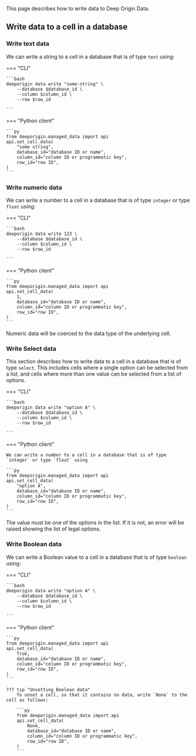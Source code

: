 This page describes how to write data to Deep Origin Data.

## Write data to a cell in a database


### Write text data 

We can write a string to a cell in a database that is of type `text` using:

=== "CLI"


    ```bash
    deeporigin data write "some-string" \
        --database $database_id \
        --column $column_id \
        --row $row_id

    ```


=== "Python client"

    ```py
    from deeporigin.managed_data import api
    api.set_cell_data(
        "some string",
        database_id="database ID or name",
        column_id="column ID or programmatic key",
        row_id="row ID",
    )
    ```




### Write numeric data

We can write a number to a cell in a database that is of type `integer` or type `float` using:

=== "CLI"

    ```bash
    deeporigin data write 123 \
        --database $database_id \
        --column $column_id \
        --row $row_id

    ```


=== "Python client"

 

    ```py
    from deeporigin.managed_data import api
    api.set_cell_data(
        1,
        database_id="database ID or name",
        column_id="column ID or programmatic key",
        row_id="row ID",
    )
    ```

Numeric data will be coerced to the data type of the underlying cell. 


### Write Select data 

This section describes how to write data to a cell in a database that is of type `select`. This includes cells where a single option can be selected from a list, and cells where more than one value can be selected from a list of options.

=== "CLI"

    ```bash
    deeporigin data write "option A" \
        --database $database_id \
        --column $column_id \
        --row $row_id

    ```

 

=== "Python client"
    

    We can write a number to a cell in a database that is of type `integer` or type `float` using 

    ```py
    from deeporigin.managed_data import api
    api.set_cell_data(
        "option A",
        database_id="database ID or name",
        column_id="column ID or programmatic key",
        row_id="row ID",
    )
    ```

The value must be one of the options in the list. If it is not, an error will be raised showing the list of legal options.


### Write Boolean data

We can write a Boolean value to a cell in a database that is of type `boolean` using:

=== "CLI"

    ```bash
    deeporigin data write "option A" \
        --database $database_id \
        --column $column_id \
        --row $row_id

    ```
 

=== "Python client"
    

    ```py
    from deeporigin.managed_data import api
    api.set_cell_data(
        True,
        database_id="database ID or name",
        column_id="column ID or programmatic key",
        row_id="row ID",
    )
    ```

    ??? tip "Unsetting Boolean data"
        To unset a cell, so that it contains no data, write `None` to the cell as follows: 

        ```py
        from deeporigin.managed_data import api
        api.set_cell_data(
            None,
            database_id="database ID or name",
            column_id="column ID or programmatic key",
            row_id="row ID",
        )
        ```



